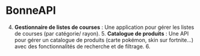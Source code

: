 # BonneAPI
4. **Gestionnaire de listes de courses** : Une application pour gérer les listes de courses (par catégorie/ rayon). 5. **Catalogue de produits** : Une API pour gérer un catalogue de produits (carte pokémon, skin sur fortnite…) avec des fonctionnalités de recherche et de filtrage. 6.
